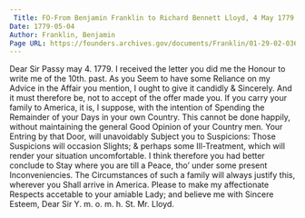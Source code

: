 ```yaml
---
 Title: FO-From Benjamin Franklin to Richard Bennett Lloyd, 4 May 1779
Date: 1779-05-04
Author: Franklin, Benjamin
Page URL: https://founders.archives.gov/documents/Franklin/01-29-02-0361
---
```


Dear Sir
Passy may 4. 1779.
I received the letter you did me the Honour to write me of the 10th. past. As you Seem to have some Reliance on my Advice in the Affair you mention, I ought to give it candidly & Sincerely. And it must therefore be, not to accept of the offer made you. If you carry your family to America, it is, I suppose, with the intention of Spending the Remainder of your Days in your own Country. This cannot be done happily, without maintaining the general Good Opinion of your Country men.
Your Entring by that Door, will unavoidably Subject you to Suspicions: Those Suspicions will occasion Slights; & perhaps some Ill-Treatment, which will render your situation uncomfortable. I think therefore you had better conclude to Stay where you are till a Peace, tho’ under some present Inconveniencies. The Circumstances of such a family will always justify this, wherever you Shall arrive in America. Please to make my affectionate Respects accetable to your amiable Lady; and believe me with Sincere Esteem, Dear Sir Y. m. o. m. h. St.
Mr. Lloyd.

